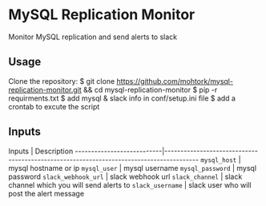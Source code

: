 # MySQL Replication Monitor
Monitor MySQL replication and send alerts to slack
## Usage
Clone the repository:
    $ git clone https://github.com/mohtork/mysql-replication-monitor.git && cd mysql-replication-monitor
    $ pip -r requirments.txt
    $ add mysql & slack info in conf/setup.ini file
    $ add a crontab to excute the script

## Inputs
 Inputs | Description ---------------------------|----------------------------------------------------------------------------------------
 `mysql_host` | mysql hostname or ip
 `mysql_user` | mysql username
 `mysql_password` | mysql password
 `slack_webhook_url` | slack webhook url
 `slack_channel` | slack channel which you will send alerts to
 `slack_username` | slack user who will post the alert message
